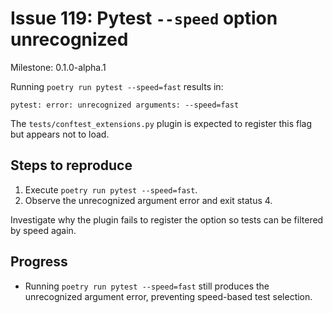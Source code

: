# Issue 119: Pytest `--speed` option unrecognized

Milestone: 0.1.0-alpha.1

Running `poetry run pytest --speed=fast` results in:
```
pytest: error: unrecognized arguments: --speed=fast
```
The `tests/conftest_extensions.py` plugin is expected to register this flag but appears not to load.

## Steps to reproduce
1. Execute `poetry run pytest --speed=fast`.
2. Observe the unrecognized argument error and exit status 4.

Investigate why the plugin fails to register the option so tests can be filtered by speed again.

## Progress

- Running `poetry run pytest --speed=fast` still produces the unrecognized
  argument error, preventing speed-based test selection.
